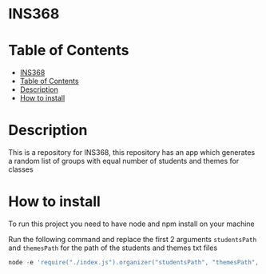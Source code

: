 # INS368

# Table of Contents

- [INS368](#ins368)
- [Table of Contents](#table-of-contents)
- [Description](#description)
- [How to install](#how-to-install)

# Description

This is a repository for INS368, this repository has an app which generates a random list of groups with equal number of students and themes for classes

# How to install

To run this project you need to have node and npm install on your machine

Run the following command and replace the first 2 arguments `studentsPath` and `themesPath` for the path of the students and themes txt files

```javascript
node -e 'require("./index.js").organizer("studentsPath", "themesPath", 5)'
```
